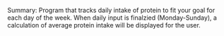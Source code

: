 Summary: Program that tracks daily intake of protein to fit your goal for each day of the week. When daily input is finalzied (Monday-Sunday), a calculation of average protein intake will be displayed for the user.
